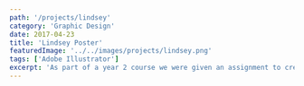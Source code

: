 ```yaml
---
path: '/projects/lindsey'
category: 'Graphic Design'
date: 2017-04-23
title: 'Lindsey Poster'
featuredImage: '../../images/projects/lindsey.png'
tags: ['Adobe Illustrator']
excerpt: 'As part of a year 2 course we were given an assignment to create an AR project using Layar. The goal was to take some event you would consider going to, and make some sort of a promotional banner. I chose to use Lindsey Stirling, who was planned to perform at 013 Tilburg, and made a poster with Layar data displayed on it in an "L"-shape (L for Lindsey). It had a video of her performing Radioactive, a ticket purchase link and, if I recall correctly, a link to her website. Despite it not working anymore, I still think it turned out pretty neat.'
---
```

